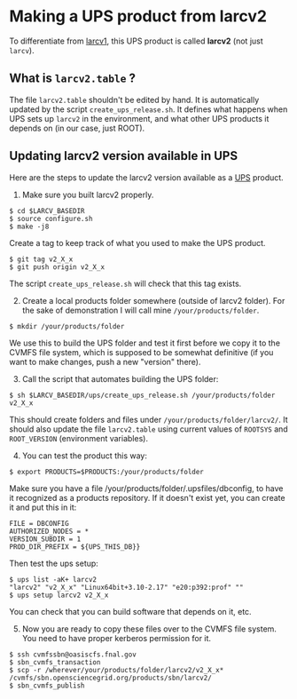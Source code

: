 # Making a UPS product from larcv2

To differentiate from [larcv1](https://github.com/LArbys/LArCV), this
UPS product is called **larcv2** (not just `larcv`).

## What is `larcv2.table` ?
The file `larcv2.table` shouldn't be edited by hand.
It is automatically updated by the script `create_ups_release.sh`.
It defines what happens when UPS sets up `larcv2` in the environment,
and what other UPS products it depends on (in our case, just ROOT).

## Updating larcv2 version available in UPS
Here are the steps to update the larcv2 version
available as a [UPS](https://github.com/brettviren/fnal-ups) product.

1. Make sure you built larcv2 properly.
```
$ cd $LARCV_BASEDIR
$ source configure.sh
$ make -j8
```
Create a tag to keep track of what you used to make the UPS product.
```
$ git tag v2_X_x
$ git push origin v2_X_x
```
The script `create_ups_release.sh` will check that this tag exists.

2. Create a local products folder somewhere (outside of larcv2 folder).
For the sake of demonstration I will call mine `/your/products/folder`.
```
$ mkdir /your/products/folder
```
We use this to build the UPS folder and test it first before we copy it
to the CVMFS file system, which is supposed to be somewhat definitive
(if you want to make changes, push a new "version" there).

3. Call the script that automates building the UPS folder:
```
$ sh $LARCV_BASEDIR/ups/create_ups_release.sh /your/products/folder v2_X_x
```
This should create folders and files under `/your/products/folder/larcv2/`.
It should also update the file `larcv2.table` using current values of
`ROOTSYS` and `ROOT_VERSION` (environment variables).

4. You can test the product this way:
```
$ export PRODUCTS=$PRODUCTS:/your/products/folder
```
Make sure you have a file /your/products/folder/.upsfiles/dbconfig, to have it recognized as
a products repository. If it doesn't exist yet, you can create it and put this in it:
```
FILE = DBCONFIG
AUTHORIZED_NODES = *
VERSION_SUBDIR = 1
PROD_DIR_PREFIX = ${UPS_THIS_DB}}
```

Then test the ups setup:
```
$ ups list -aK+ larcv2
"larcv2" "v2_X_x" "Linux64bit+3.10-2.17" "e20:p392:prof" ""
$ ups setup larcv2 v2_X_x
```
You can check that you can build software that depends on it, etc.

5. Now you are ready to copy these files over to the CVMFS file system.
You need to have proper kerberos permission for it.
```
$ ssh cvmfssbn@oasiscfs.fnal.gov
$ sbn_cvmfs_transaction
$ scp -r /wherever/your/products/folder/larcv2/v2_X_x* /cvmfs/sbn.opensciencegrid.org/products/sbn/larcv2/
$ sbn_cvmfs_publish
```
